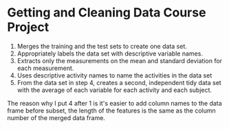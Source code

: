 # Getting and Cleaning Data Course Project

1. Merges the training and the test sets to create one data set.
4. Appropriately labels the data set with descriptive variable names.
2. Extracts only the measurements on the mean and standard deviation for each measurement.
3. Uses descriptive activity names to name the activities in the data set
5. From the data set in step 4, creates a second, independent tidy data set with the average of each variable for each activity and each subject.

The reason why I put 4 after 1 is it's easier to add column names to the data frame before subset, the length of the features is the same as the column number of the merged data frame. 